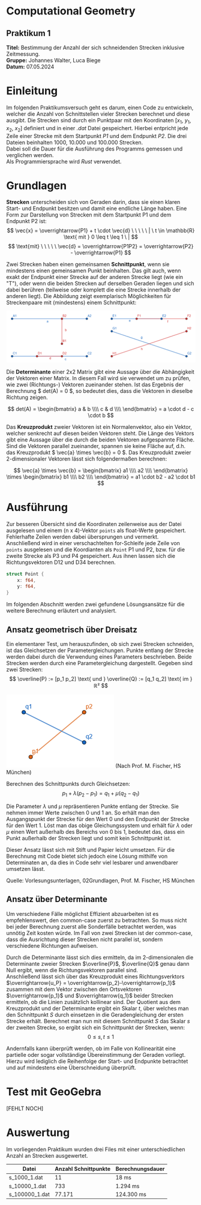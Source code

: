# Computational Geometry

## Praktikum 1

**Titel:** Bestimmung der Anzahl der sich schneidenden Strecken inklusive Zeitmessung.  
**Gruppe:** Johannes Walter, Luca Biege  
**Datum:** 07.05.2024  


# Einleitung

Im folgenden Praktikumsversuch geht es darum, einen Code zu entwickeln, welcher die Anzahl von Schnittstellen vieler Strecken berechnet und diese ausgibt. Die Strecken sind durch ein Punktpaar mit den Koordinaten [$x_1$, $y_1$, $x_2$, $x_2$] definiert und in einer *.dat* Datei gespeichert. Hierbei entpricht jede Zeile einer Strecke mit dem Startpunkt *P1* und dem Endpunkt *P2*. Die drei Dateien beinhalten 1000, 10.000 und 100.000 Strecken.  
Dabei soll die Dauer für die Ausführung des Programms gemessen und verglichen werden.  
Als Programmiersprache wird *Rust* verwendet.

# Grundlagen

**Strecken** unterscheiden sich von Geraden darin, dass sie einen klaren Start- und Endpunkt besitzen und damit eine endliche Länge haben. Eine Form zur Darstellung von Strecken mit dem Startpunkt P1 und dem Endpunkt P2 ist:
$$ \vec{x} = \overrightarrow{P1} + t \cdot \vec{d} \ \ \ \ \ | \ t \in \mathbb{R} \text{ mit } 0 \leq t \leq 1 \ | $$
$$ \text{mit} \ \ \ \ \ \vec{d} = \overrightarrow{P1P2} = \overrightarrow{P2} - \overrightarrow{P1} $$

Zwei Strecken haben einen gemeinsamen **Schnittpunkt**, wenn sie mindestens einen gemeinsamen Punkt beinhalten. Das gilt auch, wenn exakt der Endpunkt einer Strecke auf der anderen Strecke liegt (wie ein "T"), oder wenn die beiden Strecken auf derselben Geraden liegen und sich dabei berühren (teilweise oder komplett die eine Strecke innerhalb der anderen liegt). Die Abbildung zeigt exemplarisch Möglichkeiten für Streckenpaare mit (mindestens) einem Schnittpunkt:

![Beispiele für Streckenpaare mit einem Schnittpunkt.](bilder/Strecken_Schnittpunkte.png)

Die **Determinante** einer 2x2 Matrix gibt eine Aussage über die Abhängigkeit der Vektoren einer Matrix. In diesem Fall wird sie verwendet um zu prüfen, wie zwei (Richtungs-) Vektoren zueinander stehen. Ist das Ergebnis der Berechnung $ det(A) = 0 $, so bedeutet dies, dass die Vektoren in dieselbe Richtung zeigen.

$$ det(A) = \begin{bmatrix}
a & b \\\\
c & d \\\\ 
\end{bmatrix}
 = a \cdot d - c \cdot b
$$

Das **Kreuzprodukt** zweier Vektoren ist ein Normalenvektor, also ein Vektor, welcher senkrecht auf diesen beiden Vektoren steht. Die Länge des Vektors gibt eine Aussage über die durch die beiden Vektoren aufgespannte Fläche. Sind die Vektoren parallel zueinander, spannen sie keine Fläche auf, d.h. das Kreuzprodukt $ \vec{a} \times \vec{b} = 0 $. Das Kreuzprodukt zweier 2-dimensionaler Vektoren lässt sich folgendermaßen berechnen:

$$ \vec{a} \times \vec{b} = \begin{bmatrix} a1 \\\\ a2 \\\\ \end{bmatrix} \times \begin{bmatrix} b1 \\\\ b2 \\\\ \end{bmatrix} = a1 \cdot b2 - a2 \cdot b1
$$
 

# Ausführung

Zur besseren Übersicht sind die Koordinaten zeilenweise aus der Datei ausgelesen und einem (n x 4)-Vektor `points` als float-Werte gespeichert. Fehlerhafte Zeilen werden dabei übersprungen und vermerkt.  
Anschließend wird in einer verschachtelten for-Schleife jede Zeile von `points` ausgelesen und die Koordianten als `Point` P1 und P2, bzw. für die zweite Strecke als P3 und P4 gespeichert. Aus ihnen lassen sich die Richtungsvektoren D12 und D34 berechnen.
```rust
struct Point {
    x: f64,
    y: f64,
}
```
Im folgenden Abschnitt werden zwei gefundene Lösungsansätze für die weitere Berechnung erläutert und analysiert.


## Ansatz geometrisch über Dreisatz

Ein elementarer Test, um herauszufinden, ob sich zwei Strecken schneiden, ist das Gleichsetzen der Parametergleichungen. Punkte entlang der Strecke werden dabei durch die Verwendung eines Parameters beschrieben. Beide Strecken werden durch eine Parametergleichung dargestellt.
Gegeben sind zwei Strecken:
$$ \overline{P} := [p_1 p_2] \text{ und } \overline{Q} := [q_1 q_2] \text{ im } ℝ² $$


![Beispiele für Streckenpaare mit einem Schnittpunkt.](bilder/Strecken_Schnitt.png) (Nach Prof. M. Fischer, HS München)

Berechnen des Schnittpunkts durch Gleichsetzen:
$$ p_1 + \lambda(p_2 - p_1) = q_1 + \mu(q_2 - q_1) $$

Die Parameter $\lambda$ und $\mu$ repräsentieren Punkte entlang der Strecke. Sie nehmen immer Werte zwischen 0 und 1 an. So erhält man den Ausgangspunkt der Strecke für den Wert 0 und den Endpunkt der Strecke für den Wert 1.
Löst man das obige Gleichungssystem und erhält für $\lambda$ oder $\mu$ einen Wert außerhalb des Bereichs von 0 bis 1, bedeutet das, dass ein Punkt außerhalb der Strecken liegt und somit kein Schnittpunkt ist.

Dieser Ansatz lässt sich mit Stift und Papier leicht umsetzen. Für die Berechnung mit Code bietet sich jedoch eine Lösung mithilfe von Determinaten an, da dies in Code sehr viel lesbarer und anwendbarer umsetzen lässt.

Quelle: Vorlesungsunterlagen, 02Grundlagen, Prof. M. Fischer, HS München


## Ansatz über Determinante

Um verschiedene Fälle möglichst Effizient abzuarbeiten ist es empfehlenswert, den common-case zuerst zu betrachten. So muss nicht bei jeder Berechnung zuerst alle Sonderfälle betrachtet werden, was unnötig Zeit kosten würde. Im Fall von zwei Strecken ist der common-case, dass die Ausrichtung dieser Strecken nicht parallel ist, sondern verschiedene Richtungen aufweisen.

Durch die Determinante lässt sich dies ermitteln, da im 2-dimensionalen die Determinante zweier Strecken $\overline{P}$, $\overline{Q}$ genau dann Null ergibt, wenn die Richtungsvektoren parallel sind.\
Anschließend lässt sich über das Kreuzprodukt eines Richtungsverktors $\overrightarrow{u_P} = \overrightarrow{p_2}-\overrightarrow{p_1}$ zusammen mit dem Vektor zwischen den Ortsvektoren $\overrightarrow{p_1}$ und $\overrightarrow{q_1}$ beider Strecken ermitteln, ob die Linien zusätzlich kollinear sind. Der Quotient aus dem Kreuzprodukt und der Determinante ergibt ein Skalar $t$, über welches man den Schnittpunkt $S$ durch einsetzen in die Geradengleichung der ersten Strecke erhält. Berechnet man nun mit diesem Schnittpunkt $S$ das Skalar $s$ der zweiten Strecke, so ergibt sich ein Schnittpunkt der Strecken, wenn: $$ 0 \leq s,t \leq 1$$

Andernfalls kann überprüft werden, ob im Falle von Kollinearität eine partielle oder sogar vollständige Übereinstimmung der Geraden vorliegt. Hierzu wird lediglich die Reihenfolge der Start- und Endpunkte betrachtet und auf mindestens eine Überschneidung überprüft.


# Test mit GeoGebra

[FEHLT NOCH]


# Auswertung
Im vorliegenden Praktikum wurden drei Files mit einer unterschiedlichen Anzahl an Strecken ausgewertet.


| Datei | Anzahl Schnittpunkte | Berechnungsdauer |
|----------|----------|----------|
| s_1000_1.dat     |  11  |  18 ms  |
| s_10000_1.dat    | 733   | 1.294 ms   |
| s_100000_1.dat   | 77.171   | 124.300 ms   |

<script type="text/javascript" src="http://cdn.mathjax.org/mathjax/latest/MathJax.js?config=TeX-AMS-MML_HTMLorMML"></script>
<script type="text/x-mathjax-config"> MathJax.Hub.Config({ tex2jax: {inlineMath: [['$', '$']]}, messageStyle: "none" });</script>